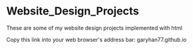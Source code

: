 # Website_Design_Projects
These are some of my website design projects implemented with html 

Copy this link into your web browser's address bar: garyhan77.github.io
